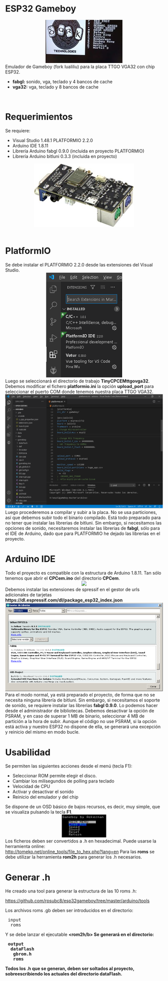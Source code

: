 # ESP32 Gameboy

<center><img src="https://github.com/rpsubc8/esp32gameboy/blob/master/preview/preview.jpg"></center>
Emulador de Gameboy (fork lualiliu) para la placa TTGO VGA32 con chip ESP32.
<ul>
 <li><b>fabgl:</b> sonido, vga, teclado y 4 bancos de cache</li>
 <li><b>vga32:</b> vga, teclado y 8 bancos de cache</li>
</ul> 


<br>
<h1>Requerimientos</h1>
Se requiere:
 <ul>
  <li>Visual Studio 1.48.1 PLATFORMIO 2.2.0</li>
  <li>Arduino IDE 1.8.11</li>
  <li>Librería Arduino fabgl 0.9.0 (incluida en proyecto PLATFORMIO)</li>
  <li>Librería Arduino bitluni 0.3.3 (incluida en proyecto)</li>
 </ul>
<center><img src='https://raw.githubusercontent.com/rpsubc8/esp32gameboy/main/preview/ttgovga32v12.jpg'></center> 
<br>


<h1>PlatformIO</h1>
Se debe instalar el PLATFORMIO 2.2.0 desde las extensiones del Visual Studio.
<center><img src='https://raw.githubusercontent.com/rpsubc8/esp32gameboy/main/preview/previewPlatformIOinstall.gif'></center>
Luego se seleccionará el directorio de trabajo <b>TinyCPCEMttgovga32</b>.
Debemos modificar el fichero <b>platformio.ini</b> la opción <b>upload_port</b> para seleccionar el puerto COM donde tenemos nuestra placa TTGO VGA32.
<center><img src='https://raw.githubusercontent.com/rpsubc8/esp32gameboy/main/preview/previewPlatformIO.gif'></center>
Luego procederemos a compilar y subir a la placa. No se usa particiones, así que debemos subir todo el binario compilado.
Está todo preparado para no tener que instalar las librerias de bitluni. Sin embargo, si necesitamos las opciones de sonido, necesitaremos instalar las librerias de <b>fabgl</b>, sólo para el IDE de Arduino, dado que para PLATFORMIO he dejado las librerías en el proyecto.


<br>
<h1>Arduino IDE</h1>
Todo el proyecto es compatible con la estructura de Arduino 1.8.11.
Tan sólo tenemos que abrir el <b>CPCem.ino</b> del directorio <b>CPCem</b>.
<center><img src='https://raw.githubusercontent.com/rpsubc8/ESP32TinyCPC/main/preview/previewArduinoIDEpreferences.gif'></center>
Debemos instalar las extensiones de spressif en el gestor de urls adicionales de tarjetas <b>https://dl.espressif.com/dl/package_esp32_index.json</b>
<center><img src='https://raw.githubusercontent.com/rpsubc8/esp32gameboy/main/preview/previewArduinoIDElibrary.gif'></center>
Para el modo normal, ya está preparado el proyecto, de forma que no se necesita ninguna librería de bitluni. Sin embargo, si necesitamos el soporte de sonido, se requiere instalar las librerias <b>fabgl 0.9.0</b>.
Lo podemos hacer desde el administrador de bibliotecas.
Debemos desactivar la opción de PSRAM, y en caso de superar 1 MB de binario, seleccionar 4 MB de partición a la hora de subir. Aunque el código no use PSRAM, si la opción está activa y nuestro ESP32 no dispone de ella, se generará una excepción y reinicio del mismo en modo bucle.



<br>
<h1>Usabilidad</h1>
Se permiten las siguientes acciones desde el menú (tecla F1):
 <ul>  
  <li>Seleccionar ROM permite elegir el disco.</li>
  <li>Cambiar los milisegundos de polling para teclado</li>
  <li>Velocidad de CPU</li>
  <li>Activar y desactivar el sonido</li>  
  <li>Reinicio del emulador y del chip</li>  
 </ul>
 Se dispone de un OSD básico de bajos recursos, es decir, muy simple, que se visualiza pulsando la tecla <b>F1</b>.
 <center><img src='https://raw.githubusercontent.com/rpsubc8/esp32gameboy/main/preview/previewOSD.gif'></center>
 Los ficheros deben ser convertidos a .h en hexadecimal. Puede usarse la herramienta online:<br>
 <a href='http://tomeko.net/online_tools/file_to_hex.php?lang=en'>http://tomeko.net/online_tools/file_to_hex.php?lang=en</a>
 Para las <b>roms</b> se debe utilizar la herramienta <b>rom2h</b> para generar los .h necesarios.


<br>
<h1>Generar .h</h1>
He creado una tool para generar la estructura de las 10 roms .h:

https://github.com/rpsubc8/esp32gameboy/tree/master/arduino/tools

Los archivos roms .gb deben ser introducidos en el directorio:
<pre>
 input
  roms  
</pre>
Y se debe lanzar el ejecutable <b><rom2h/b>
</pre>
Se generará en el directorio:
<pre>
 output
  dataFlash
   gbrom.h
   roms
</pre>
Todos los .h que se generan, deben ser soltados al proyecto, sobreescribiendo los actuales del directorio <b>dataFlash</b>.
